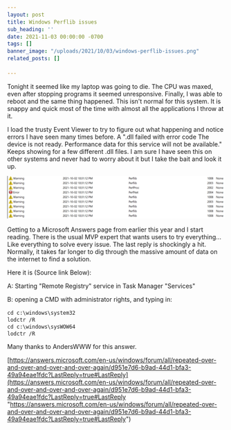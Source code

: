 ```yaml
---
layout: post
title: Windows Perflib issues
sub_heading: ''
date: 2021-11-03 00:00:00 -0700
tags: []
banner_image: "/uploads/2021/10/03/windows-perflib-issues.png"
related_posts: []

---
```

Tonight it seemed like my laptop was going to die. The CPU was maxed, even after stopping programs it seemed unresponsive. Finally, I was able to reboot and the same thing happened. This isn't normal for this system. It is snappy and quick most of the time with almost all the applications I throw at it.

I load the trusty Event Viewer to try to figure out what happening and notice errors I have seen many times before. A ".dll failed with error code The device is not ready. Performance data for this service will not be available." Keeps showing for a few different .dll files. I am sure I have seen this on other systems and never had to worry about it but I take the bait and look it up.

![](/uploads/2021/10/03/windows-perflib-issues.png)

Getting to a Microsoft Answers page from earlier this year and I start reading. There is the usual MVP expert that wants users to try everything... Like everything to solve every issue. The last reply is shockingly a hit. Normally, it takes far longer to dig through the massive amount of data on the internet to find a solution.

Here it is (Source link Below):

A: Starting "Remote Registry" service in Task Manager "Services"

B: opening a CMD with administrator rights, and typing in:

    cd c:\windows\system32
    lodctr /R
    cd c:\windows\sysWOW64
    lodctr /R

Many thanks to AndersWWW for this answer.

[https://answers.microsoft.com/en-us/windows/forum/all/repeated-over-and-over-and-over-and-over-again/d951e7d6-b9ad-44d1-bfa3-49a94eae1fdc?LastReply=true#LastReply](https://answers.microsoft.com/en-us/windows/forum/all/repeated-over-and-over-and-over-and-over-again/d951e7d6-b9ad-44d1-bfa3-49a94eae1fdc?LastReply=true#LastReply "https://answers.microsoft.com/en-us/windows/forum/all/repeated-over-and-over-and-over-and-over-again/d951e7d6-b9ad-44d1-bfa3-49a94eae1fdc?LastReply=true#LastReply")